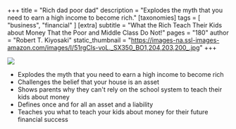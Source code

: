 +++
title = "Rich dad poor dad"
description = "Explodes the myth that you need to earn a high income to become rich."
[taxonomies]
tags = [ "business", "financial" ]
[extra]
subtitle = "What the Rich Teach Their Kids about Money That the Poor and Middle Class Do Not!"
pages = "180"
author = "Robert T. Kiyosaki"
static_thumbnail = "https://images-na.ssl-images-amazon.com/images/I/51rgCls-voL._SX350_BO1,204,203,200_.jpg"
+++

<a target="_blank"  href="https://amzn.to/3A0QxyB">
    <img border="0" src="https://images-na.ssl-images-amazon.com/images/I/51rgCls-voL._SX350_BO1,204,203,200_.jpg" >
</a>

<!-- more -->

- Explodes the myth that you need to earn a high income to become rich
- Challenges the belief that your house is an asset
- Shows parents why they can't rely on the school system to teach their kids about money
- Defines once and for all an asset and a liability
- Teaches you what to teach your kids about money for their future financial success